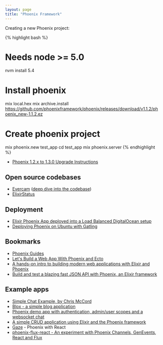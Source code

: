 ```yaml
---
layout: page
title: "Phoenix Framework"
---
```


Creating a new Phoenix project:

{% highlight bash %}
# Needs node >= 5.0
nvm install 5.4

# Install phoenix
mix local.hex
mix archive.install https://github.com/phoenixframework/phoenix/releases/download/v1.1.2/phoenix_new-1.1.2.ez

# Create phoenix project
mix phoenix.new test_app
cd test_app
mix phoenix.server
{% endhighlight %}

- [Phoenix 1.2.x to 1.3.0 Upgrade Instructions](https://gist.github.com/chrismccord/71ab10d433c98b714b75c886eff17357)

## Open source codebases

- [Evercam](https://github.com/evercam/evercam-server)
  ([deep dive into the codebase](https://hackernoon.com/elixir-deep-dive-evercam-a-10k-loc-phoenix-app-bd84bc20345d))
- [ElixirStatus](https://github.com/rrrene/elixirstatus-web)

## Deployment

- [Elixir Phoenix App deployed into a Load Balanced DigitalOcean setup](http://www.akitaonrails.com/2016/12/23/elixir-phoenix-app-deployed-into-a-load-balanced-digitalocean-setup)
- [Deploying Phoenix on Ubuntu with Gatling](https://dennisreimann.de/articles/phoenix-deployment-gatling-ubuntu-digital-ocean.html)

## Bookmarks

* [Phoenix Guides](http://www.phoenixframework.org/docs/overview)
* [Let's Build a Web App With Phoenix and Ecto](http://www.elixirdose.com/post/elixirdose_intro_to_phoenix)
* [A hands-on intro to building modern web applications with Elixir and Phoenix](http://phoenix.thefirehoseproject.com)
* [Build and test a blazing fast JSON API with Phoenix, an Elixir framework](https://robots.thoughtbot.com/testing-a-phoenix-elixir-json-api)

## Example apps

* [Simple Chat Example, by Chris McCord](https://github.com/chrismccord/phoenix_chat_example)
* [Blox - a simple blog application](https://github.com/drewolson/blox)
* [Phoenix demo app with authentication, admin/user scopes and a websocket chat](https://github.com/pmontrasio/phoenix-demo-app)
* [A simple CRUD application using Elixir and the Phoenix framework](https://github.com/gogogarrett/phoenix_crud)
* [Gaze](https://github.com/ericmj/gaze) - Phoenix with React
* [phoenix-flux-react - An experiment with Phoenix Channels, GenEvents, React and Flux](http://github.com/fxg42/phoenix-flux-react)
